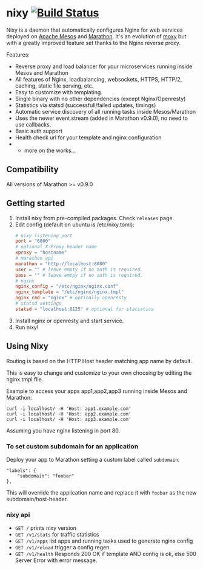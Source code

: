 # nixy [![Build Status](https://travis-ci.org/martensson/nixy.svg?branch=master)](https://travis-ci.org/martensson/nixy)

Nixy is a daemon that automatically configures Nginx for web services deployed on [Apache Mesos](http://mesos.apache.org) and [Marathon](https://mesosphere.github.io/marathon/). It's an evolution of [moxy](https://github.com/martensson/moxy) but with a greatly improved feature set thanks to the Nginx reverse proxy.

Features:

* Reverse proxy and load balancer for your microservices running inside Mesos and Marathon
* All features of Nginx, loadbalancing, websockets, HTTPS, HTTP/2, caching, static file serving, etc.
* Easy to customize with templating.
* Single binary with no other dependencies (except Nginx/Openresty)
* Statistics via statsd (successfull/failed updates, timings)
* Automatic service discovery of all running tasks inside Mesos/Marathon
* Uses the newer event stream (added in Marathon v0.9.0), no need to use callbacks.
* Basic auth support
* Health check url for your template and nginx configuration
* + more on the works...

## Compatibility

All versions of Marathon >= v0.9.0

## Getting started

1. Install nixy from pre-compiled packages. Check `releases` page.
2. Edit config (default on ubuntu is /etc/nixy.toml):
    ``` toml
    # nixy listening port
    port = "6000"
    # optional X-Proxy header name
    xproxy = "hostname"
    # marathon api
    marathon = "http://localhost:8080"
    user = "" # leave empty if no auth is required.
    pass = "" # leave emtpy if no auth is required.
    # nginx
    nginx_config = "/etc/nginx/nginx.conf"
    nginx_template = "/etc/nginx/nginx.tmpl"
    nginx_cmd = "nginx" # optinally openresty
    # statsd settings
    statsd = "localhost:8125" # optional for statistics
    ``` 
3. Install nginx or openresty and start service.
4. Run nixy!

## Using Nixy

Routing is based on the HTTP Host header matching app name by default.

This is easy to change and customize to your own choosing by editing the
nginx.tmpl file.

Example to access your apps app1,app2,app3 running inside Mesos and Marathon:

    curl -i localhost/ -H 'Host: app1.example.com'
    curl -i localhost/ -H 'Host: app2.example.com'
    curl -i localhost/ -H 'Host: app3.example.com'

Assuming you have nginx listening in port 80.

### To set custom subdomain for an application

Deploy your app to Marathon setting a custom label called `subdomain`:

    "labels": {
        "subdomain": "foobar"
    },

This will override the application name and replace it with `foobar` as the new subdomain/host-header.

### nixy api

- `GET /` prints nixy version
- `GET /v1/stats` for traffic statistics
- `GET /v1/apps` list apps and running tasks used to generate nginx config
- `GET /v1/reload` trigger a config regen
- `GET /v1/health` Responds 200 OK if template AND config is ok, else 500 Server Error with error message.
